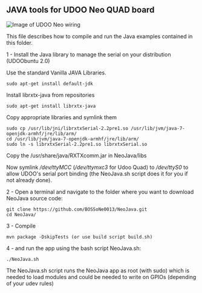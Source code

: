 JAVA tools for UDOO Neo QUAD board
-----------------

![Image of UDOO Neo wiring](http://static.b1project.com/images/NeoJava_UDOO_Neo_wiring.jpg)

This file describes how to compile and run the Java examples contained in this folder.

1 - Install the Java library to manage the serial on your distribution (UDOObuntu 2.0)

Use the standard Vanilla JAVA Libraries.

    sudo apt-get install default-jdk

Install librxtx-java from repositories

    sudo apt-get install librxtx-java

Copy appropriate libraries and symlink them

    sudo cp /usr/lib/jni/librxtxSerial-2.2pre1.so /usr/lib/jvm/java-7-openjdk-armhf/jre/lib/arm/ 
    cd /usr/lib/jvm/java-7-openjdk-armhf/jre/lib/arm/
    sudo ln -s librxtxSerial-2.2pre1.so librxtxSerial.so

Copy the /usr/share/java/RXTXcomm.jar in NeoJava/libs 

Now symlink _/dev/ttyMCC_ (_/dev/ttymxc3_ for Udoo Quad) to _/dev/ttyS0_ to allow UDOO's serial port binding (the NeoJava.sh script does it for you if not already done).

2 - Open a terminal and navigate to the folder where you want to download NeoJava source code:

    git clone https://github.com/BOSSoNe0013/NeoJava.git
    cd NeoJava/

3 - Compile 

	mvn package -DskipTests (or use build script build.sh)

4 - and run the app using the bash script NeoJava.sh:

    ./NeoJava.sh

The NeoJava.sh script runs the NeoJava app as root (with sudo) which is needed to load modules and could be needed to write on GPIOs (depending of your udev rules)
